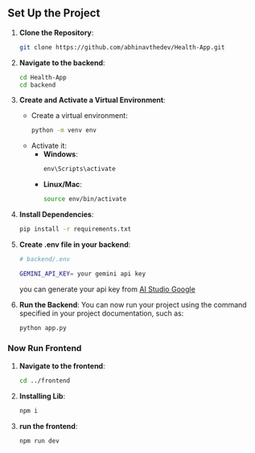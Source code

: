 

## Set Up the Project

1. **Clone the Repository**:
   ```bash
   git clone https://github.com/abhinavthedev/Health-App.git
   ```

2. **Navigate to the backend**:
   ```bash
   cd Health-App
   cd backend
   ```

3. **Create and Activate a Virtual Environment**:
   - Create a virtual environment:
     ```bash
     python -m venv env
     ```
   - Activate it:
     - **Windows**:
       ```cmd
       env\Scripts\activate
       ```
     - **Linux/Mac**:
       ```bash
       source env/bin/activate
       ```

4. **Install Dependencies**:
   ```bash
   pip install -r requirements.txt
   ```

5. **Create .env file in your backend**:
   ```bash
   # backend/.env

   GEMINI_API_KEY= your gemini api key
   ```
   you can generate your api key from [AI Studio Google](https://aistudio.google.com/app/apikey)
  

6. **Run the Backend**:
   You can now run your project using the command specified in your project documentation, such as:
   ```bash
   python app.py
   ```
### Now Run Frontend

1. **Navigate to the frontend**:
   ```bash
   cd ../frontend
   ```
2. **Installing Lib**:
   ```bash
   npm i
   ```
3. **run the frontend**:
   ```bash
   npm run dev
   ```